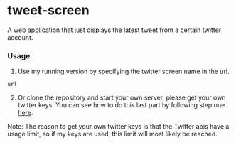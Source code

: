 # tweet-screen
A web application that just displays the latest tweet from a certain 
twitter account.
### Usage
1. Use my running version by specifying the twitter screen name in the url.
```
url
```
2. Or clone the repository and start your own server, please get your own twitter keys.
You can see how to do this last part by following step one [here](http://socialmedia-class.org/twittertutorial.html).

Note: The reason to get your own twitter keys is that the Twitter apis have
a usage limit, so if my keys are used, this limit will most likely be reached.
